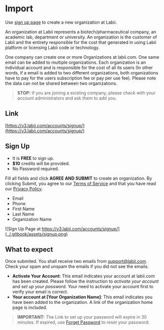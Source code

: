 # Import

Use [sign up page](https://v3.labii.com/accounts/signup/) to create a new organization at Labii.

An organization at Labii represents a biotech/pharmaceutical company, an academic lab, department or university. An organization is the customer of Labii and the entirety responsible for the cost that generated in using Labii platform or licensing Labii code or technology.

One company can create one or more Organizations at labii.com. One same email can be added to multiple organizations. Each organization is an individual account and is responsible for the cost of all its users \(In other words, if a email is added to two different organizations, both organizations have to pay for the users subscription fee or pay per use fee\). Please note the data can not be shared between two organizations.

> **STOP:** If you are joining a existing company, please check with your account administrators and ask them to add you.

## Link

[https://v3.labii.com/accounts/signup/](https://v3.labii.com/accounts/signup/)

## Sign Up

* It is **FREE** to sign up.
* **$10** credits will be provided.
* No Password required.

Fill all fields and click **AGREE AND SUBMIT** to create an organization. By clicking Submit, you agree to our [Terms of Service](http://www.labii.com/terms-of-service/) and that you have read our [Privacy Policy](https://www.labii.com/privacy-policy/).

* Email
* Phone
* First Name
* Last Name
* Organization Name

![Sign Up Page at https://v3.labii.com/accounts/signup/](../.gitbook/assets/signup.png)

## What to expect

Once submited. You shall receive two emails from support@labii.com. Check your spam and unspam the emails if you did not see the emails.

* **Activate Your Account**: This email indicates your account at labii.com has been created. Please follow the instruction to _activate your account_ and _set up your password_. Your need to activate your account first to verify your email is correct.
* **Your account at \[Your Organization Name\]**: This email indicates you have been added to the organization. A link of the organization home page is included.

> **IMPORTANT:** The Link to set up your password will expire in 30 minutes. If expired, use [Forget Password](https://v3.labii.com/accounts/forgetpassword/) to reset your password.

